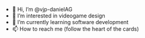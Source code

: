 - 👋 Hi, I’m @vjp-danielAG
- 👀 I’m interested in videogame design
- 🌱 I’m currently learning software development
- 📫 How to reach me (follow the heart of the cards)

